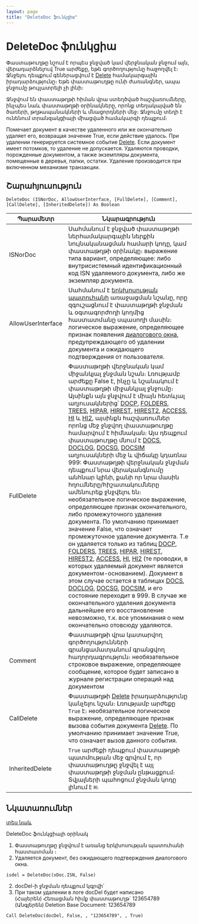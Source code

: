 ```yaml
---
layout: page
title: "DeleteDoc ֆունկցիա"
---
```


# DeleteDoc ֆունկցիա


Փաստաթուղթը նշում է որպես ջնջված կամ վերջնական ջնջում այն, վերադարձնելուվ True արժեքը, եթե գործողությունը հաջողվել է։ Ջնջելու դեպքում գեներացվում է [Delete](../../../ScriptProcs/Delete.html) համակարգային իրադարձությունը։ Եթե փաստաթուղթը ունի ժառանգներ, ապա ջնջումը թույլատրելի չի լինի։

Ջնջվում են փաստաթղթի հիման վրա ստեղծված հաշվառումները, ինչպես նաև փաստաթղթի օրինակները, որոնք տեղակայված են ծառերի, թղթապանակների և մնացորդների մեջ։ Ջնջումը տեղի է ունենում տրանզակցիայի միացված համակարգի դեպքում։

Помечает документ в качестве удаленного или же окончательно удаляет его, возвращая значение True, если действие удалось. При удалении генерируется системное событие [Delete](../../../ScriptProcs/Delete.html). Если документ имеет потомков, то удаление не допускается. Удаляются проводки, порожденные документом, а также экземпляры документа, помещенные в деревья, папки, остатки. Удаление производится при включенном механизме транзакции.

## Շարահյուսություն

```as4x
DeleteDoc (ISNorDoc, AllowUserInterface, [FullDelete], [Comment], [CallDelete], [InheritedDelete]) As Boolean
```

    
| Պարամետր | Նկարագրություն |
|--|--|
| ISNorDoc | Սահմանում է ջնջված փաստաթղթի ներհամակարգային ներքին նույնականացման համարի կոդը, կամ փաստաթղթի օրինակը։  выражение типа вариант, определяющее: либо внутрисистемный идентификационный код ISN удаляемого документа, либо же экземпляр документа. |
| AllowUserInterface |  Սահմանում է [երկխոսության պատուհանի](../InterfaceManagment/AsMsgBox.md) առաջացման նշանը, որը զգուշացնում է փաստաթղթի ջնջման և օգտագորժողի կողմից հաստատմանը սպասողի մասին։  логическое выражение, определяющее признак появления [диалогового окна](../InterfaceManagment/AsMsgBox.md), предупреждающего об удалении документа и ожидающего подтверждения от пользователя. |
| FullDelete | Փաստաթղթի վերջնական կամ միջանկյալ ջնջման նշան։ Լռությամբ արժեքը False է, ինչը և նշանակում է փաստաթղթի միջանկյալ ջնջումը։ Այսինքն այն ջնջվում է միայն հետևյալ աղյուսակներից՝ [DOCP](../../../Database/DocP.html), [FOLDERS](../../../Database/Folders.html), [TREES](../../../Database/Trees.html), [HIPAR](../../../Database/HiPar.html), [HIREST](../../../Database/Hirest.html), [HIREST2](../../../Database/Hirest2.html), [ACCESS](../../../Database/Access.html), [HI](../../../Database/Hi.html) և [HI2](../../../Database/Hi2.html), այսինքն հաշվառումներ որոնց մեջ ջնջվող փաստաթուղթը համարվում է հիմնական։ Այս դեպքում փաստաթուղթը մնում է  [DOCS](../../../Database/Docs.html), [DOCLOG](../../../Database/DocLog.html), [DOCSG](../../../Database/DocsG.html), [DOCSIM](../../../Database/Docsim.html) աղյուսակների մեջ և վիճակը կդառնա 999: Փաստաթղթի վերջնական ջնջման դեպքում նրա վերականգնումը անհնար կլինի, քանի որ նրա մասին հղումները/հիշատակումները ամենուրեք ջնջվելու են։ необязательное логическое выражение, определяющее признак окончательного, либо промежуточного удаления документа. По умолчанию принимает значение False, что означает промежуточное удаление документа. Т.е он удаляется только из таблиц [DOCP](../../../Database/DocP.html), [FOLDERS](../../../Database/Folders.html), [TREES](../../../Database/Trees.html), [HIPAR](../../../Database/HiPar.html), [HIREST](../../../Database/Hirest.html), [HIREST2](../../../Database/Hirest2.html), [ACCESS](../../../Database/Access.html), [HI](../../../Database/Hi.html), [HI2](../../../Database/Hi2.html) (те проводки, в которых удаляемый документ является документом-основанием). Документ в этом случае остается в таблицах [DOCS](../../../Database/Docs.html), [DOCLOG](../../../Database/DocLog.html), [DOCSG](../../../Database/DocsG.html), [DOCSIM](../../../Database/Docsim.html), и его состояние переходит в 999. В случае же окончательного удаления документа дальнейшее его восстановление невозможно, т.к. все упоминания о нем окончательно отовсюду удаляются. |
| Comment | Փաստաթղթի վրա կատարվող գործողությունների գրանցամատյանում գրանցվող հաղորդագրություն։ необязательное строковое выражение, определяющее сообщение, которое будет записано в журнале регистрации операций над документом |
| CallDelete | Փաստաթղթի [Delete](../../../ScriptProcs/Delete.html) իրադարձությունը կանչելու նշան։ Լռությամբ արժեքը `True` է։ необязательное логическое выражение, определяющее признак вызова события документа [Delete](../../../ScriptProcs/Delete.html). По умолчанию принимает значение True, что означает вызов данного события. |
| InheritedDelete | `True` արժեքի դեպքում փաստաթղթի պատմության մեջ գրվում է, որ փաստաթուղթը ջնջվել է այլ փաստաթղթի ջնջման ընթացքում։ Տվյալների պահոցում ջնջման կոդը լինում է `H`։  |


## Նկատառումներ

[տես նաև](LoadDoc.html)

DeleteDoc ֆունկցիայի օրինակ

1. Փաստաթուղթը ջնջվում է առանց երկխոսության պատուհանի հաստատման ։
1. Удаляется документ, без ожидающего подтверждения диалогового окна.

`isdel = DeleteDoc(xDoc.ISN, False)`

2. docDel-ի ջնջման դեպքում կգրվի՝ 
2. При таком удалении в логе docDel будет написано<br />
(Հայերեն) Հեռացման հիմք փաստաթուղթ` 123654789<br />
(Անգլերեն) Deletion Base Document: 123654789

`Call DeleteDoc(docDel, False, , "123654789", , True)`

